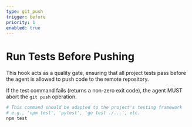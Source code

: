```yaml
---
type: git_push
trigger: before
priority: 1
enabled: true
---
```


# Run Tests Before Pushing

This hook acts as a quality gate, ensuring that all project tests pass before the agent is allowed to push code to the remote repository.

If the test command fails (returns a non-zero exit code), the agent MUST abort the `git push` operation.

```bash
# This command should be adapted to the project's testing framework
# e.g., 'npm test', 'pytest', 'go test ./...', etc.
npm test
```
